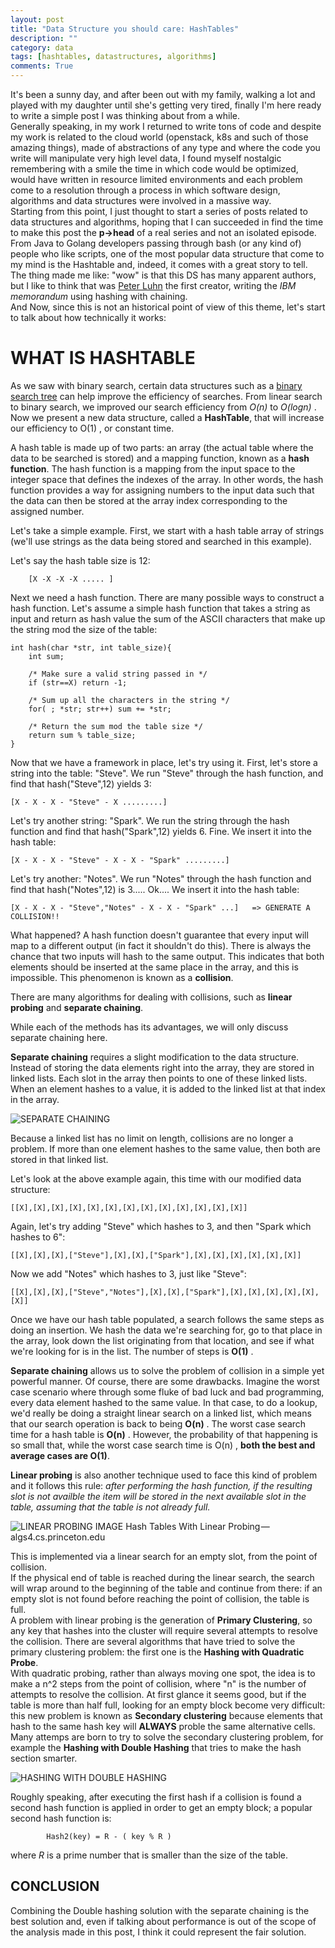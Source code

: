 ```yaml
---
layout: post
title: "Data Structure you should care: HashTables"
description: ""
category: data
tags: [hashtables, datastructures, algorithms]
comments: True
---
```


It's been a sunny day, and after been out with my family, walking a lot and played with my daughter until she's getting very tired,
finally I'm here ready to write a simple post I was thinking about from a while. <br>
Generally speaking, in my work I returned to write tons of code and despite my work is related to the cloud world (openstack, k8s
and such of those amazing things), made of abstractions of any type and where the code you write will manipulate very high level data,
I found myself nostalgic remembering with a smile the time in which code would be optimized, would have written in resource 
limited environments and each problem come to a resolution through a process in which software design, algorithms and data 
structures were involved in a massive way.<br>
Starting from this point, I just thought to start a series of posts related to data structures and algorithms, hoping that I
can succeeded in find the time to make this post the **p->head** of a real series and not an isolated episode.
From Java to Golang developers passing through bash (or any kind of) people who like scripts, one of the most popular data 
structure that come to my mind is the Hashtable and, indeed, it comes with a great story to tell.<br>
The thing made me like: "wow" is that this DS has many apparent authors, but I like to think that was 
[Peter Luhn](https://en.wikipedia.org/wiki/Hans_Peter_Luhn) the first creator, writing the *IBM memorandum* using hashing with chaining.<br>
And Now, since this is not an historical point of view of this theme, let's start to talk about how technically it works:

WHAT IS HASHTABLE
===
As we saw with binary search, certain data structures such as a [binary search tree](https://en.wikipedia.org/wiki/Binary_search_tree) 
can help improve the efficiency of searches.
From linear search to binary search, we improved our search efficiency from _O(n)_ to _O(logn)_ .
Now we present a new data structure, called a **HashTable**, that will increase our efficiency to O(1) , or constant time.

A hash table is made up of two parts: an array (the actual table where the data to be searched is stored) and a mapping function, known as a **hash function**. 
The hash function is a mapping from the input space to the integer space that defines the indexes of the array. 
In other words, the hash function provides a way for assigning numbers to the input data such that the data can then be
stored at the array index corresponding to the assigned number.

Let's take a simple example.
First, we start with a hash table array of strings (we'll use strings as the data being stored and searched in this example). 

Let's say the hash table size is 12:

		[X -X -X -X ..... ]

Next we need a hash function. There are many possible ways to construct a hash function.
Let's assume a simple hash function that takes a string as input and return as hash value the sum of the ASCII characters that make up the string mod the size of the table:


    int hash(char *str, int table_size){
    	int sum;

    	/* Make sure a valid string passed in */
    	if (str==X) return -1;

    	/* Sum up all the characters in the string */
    	for( ; *str; str++) sum += *str;

    	/* Return the sum mod the table size */
    	return sum % table_size;
    }

Now that we have a framework in place, let's try using it. First, let's store a string into the table: "Steve". We run "Steve" through the hash function, and find that hash("Steve",12) yields 3:
	
	[X - X - X - "Steve" - X .........]

Let's try another string: "Spark". We run the string through the hash function and find that hash("Spark",12) yields 6. Fine. We insert it into the hash table:

	[X - X - X - "Steve" - X - X - "Spark" .........]

Let's try another: "Notes". We run "Notes" through the hash function and find that hash("Notes",12) is 3..... Ok.... We insert it into the hash table:


	[X - X - X - "Steve","Notes" - X - X - "Spark" ...]   => GENERATE A COLLISION!!

What happened? A hash function doesn't guarantee that every input will map to a different output (in fact it shouldn't do this).
There is always the chance that two inputs will hash to the same output.
This indicates that both elements should be inserted at the same place in the array, and this is impossible. This phenomenon is known as a **collision**.

There are many algorithms for dealing with collisions, such as **linear probing** and **separate chaining**.

While each of the methods has its advantages, we will only discuss separate chaining here.

**Separate chaining** requires a slight modification to the data structure.
Instead of storing the data elements right into the array, they are stored in linked lists.
Each slot in the array then points to one of these linked lists. When an element hashes to a value, it is added to the linked list at that index in the array.

![SEPARATE CHAINING](/assets/images/posts/2018/hashtable/separate_chaining.png)

Because a linked list has no limit on length, collisions are no longer a problem.
If more than one element hashes to the same value, then both are stored in that linked list.


Let's look at the above example again, this time with our modified data structure:
	
	[[X],[X],[X],[X],[X],[X],[X],[X],[X],[X],[X],[X],[X]]
	
Again, let's try adding "Steve" which hashes to 3, and then "Spark which hashes to 6":

	[[X],[X],[X],["Steve"],[X],[X],["Spark"],[X],[X],[X],[X],[X],[X]]

Now we add "Notes" which hashes to 3, just like "Steve":

	[[X],[X],[X],["Steve","Notes"],[X],[X],["Spark"],[X],[X],[X],[X],[X],[X]]

Once we have our hash table populated, a search follows the same steps as doing an insertion.
We hash the data we're searching for, go to that place in the array, look down the list originating from that location,
and see if what we're looking for is in the list. The number of steps is **O(1)** .

**Separate chaining** allows us to solve the problem of collision in a simple yet powerful manner.
Of course, there are some drawbacks. Imagine the worst case scenario where through some fluke of bad luck and bad programming, every data element hashed to the same value.
In that case, to do a lookup, we'd really be doing a straight linear search on a linked list, which means that our search operation is back to being **O(n)** . 
The worst case search time for a hash table is **O(n)** . 
However, the probability of that happening is so small that, while the worst case search time is O(n) , **both the best and average cases are O(1)**.

**Linear probing** is also another technique used to face this kind of problem and it follows this rule:
*after performing the hash function, if the resulting slot is not availble the item will be stored in the next available slot in the table, assuming that the table is not already full.*<br>

![LINEAR PROBING IMAGE](/assets/images/posts/2018/hashtable/linear_probing.png)
Hash Tables With Linear Probing — algs4.cs.princeton.edu

This is implemented via a linear search for an empty slot, from the point of collision. <br>
If the physical end of table is reached during the linear search, the search will wrap around to the beginning of the table and continue from there: if an empty slot is not found before reaching the point of collision, the table is full.<br>
A problem with linear probing is the generation of **Primary Clustering**, so any key that hashes into the cluster will require several attempts to resolve the collision.
There are several algorithms that have tried to solve the primary clustering problem: the first one is the **Hashing with Quadratic Probe**.<br>
With quadratic probing, rather than always moving one spot, the idea is to make a n^2 steps from the point of collision, where "n" is the number of attempts to resolve the collision.
At first glance it seems good, but if the table is more than half full, looking for an empty block become very difficult: this new problem is known as **Secondary clustering** because elements that hash to the same hash key will **ALWAYS** proble the same alternative cells.
Many attemps are born to try to solve the secondary clustering problem, for example the **Hashing with Double Hashing** that tries to make the hash section smarter.<br>

![HASHING WITH DOUBLE HASHING](/assets/images/posts/2018/hashtable/double_hashing.png)

Roughly speaking, after executing the first hash if a collision is found a second hash function is applied in order to get an empty block; a popular second hash function is:

            Hash2(key) = R - ( key % R )

where *R* is a prime number that is smaller than the size of the table.


CONCLUSION
---
Combining the Double hashing solution with the separate chaining is the best solution and, even if talking about performance is 
out of the scope of the analysis made in this post, I think it could represent the fair solution.
